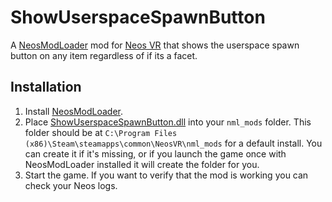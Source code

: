 # ShowUserspaceSpawnButton

A [NeosModLoader](https://github.com/zkxs/NeosModLoader) mod for [Neos VR](https://neos.com/) that shows the userspace spawn button on any item regardless of if its a facet.

## Installation
1. Install [NeosModLoader](https://github.com/zkxs/NeosModLoader).
1. Place [ShowUserspaceSpawnButton.dll](https://github.com/eia485/NeosShowUserspaceSpawnButton/releases/latest/download/ShowUserspaceSpawnButton.dll) into your `nml_mods` folder. This folder should be at `C:\Program Files (x86)\Steam\steamapps\common\NeosVR\nml_mods` for a default install. You can create it if it's missing, or if you launch the game once with NeosModLoader installed it will create the folder for you.
1. Start the game. If you want to verify that the mod is working you can check your Neos logs.
